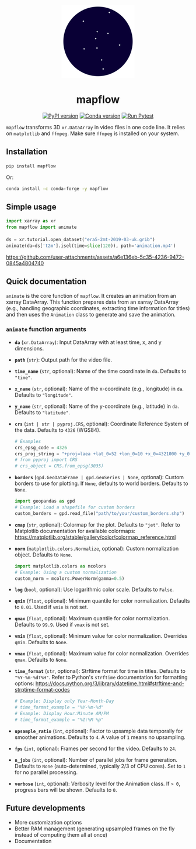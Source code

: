 <div align="center">
<img src="_static/logo.svg" alt="mapflow logo" width="200" height="200">

# mapflow

[![PyPI version](https://badge.fury.io/py/mapflow.svg)](https://badge.fury.io/py/mapflow)
[![Conda version](https://anaconda.org/conda-forge/mapflow/badges/version.svg)](https://anaconda.org/conda-forge/mapflow)
[![Run Pytest](https://github.com/CyrilJl/mapflow/actions/workflows/pytest.yaml/badge.svg)](https://github.com/CyrilJl/mapflow/actions/workflows/pytest.yaml)
</div>

``mapflow`` transforms 3D ``xr.DataArray`` in video files in one code line. It relies on ``matplotlib`` and ``ffmpeg``. Make sure ``ffmpeg`` is installed on your system.

## Installation

```bash
pip install mapflow
```

Or:

```bash
conda install -c conda-forge -y mapflow
```

## Simple usage

```python
import xarray as xr
from mapflow import animate

ds = xr.tutorial.open_dataset("era5-2mt-2019-03-uk.grib")
animate(da=ds['t2m'].isel(time=slice(120)), path='animation.mp4')
```

https://github.com/user-attachments/assets/a6e136eb-5c35-4236-9472-0845a4804740

## Quick documentation

``animate`` is the core function of ``mapflow``.
It creates an animation from an xarray DataArray. This function prepares data from an xarray DataArray (e.g., handling geographic coordinates, extracting time information for titles) and then uses the `Animation` class to generate and save the animation.

### `animate` function arguments

* **`da`** (`xr.DataArray`):
    Input DataArray with at least time, x, and y dimensions.

* **`path`** (`str`):
    Output path for the video file.

* **`time_name`** (`str`, optional):
    Name of the time coordinate in `da`. Defaults to `"time"`.

* **`x_name`** (`str`, optional):
    Name of the x-coordinate (e.g., longitude) in `da`. Defaults to `"longitude"`.

* **`y_name`** (`str`, optional):
    Name of the y-coordinate (e.g., latitude) in `da`. Defaults to `"latitude"`.

* **`crs`** (`int | str | pyproj.CRS`, optional):
    Coordinate Reference System of the data. Defaults to `4326` (WGS84).

    ```python
    # Examples
    crs_epsg_code = 4326 
    crs_proj_string = "+proj=laea +lat_0=52 +lon_0=10 +x_0=4321000 +y_0=3210000 +ellps=GRS80 +units=m +no_defs"
    # from pyproj import CRS
    # crs_object = CRS.from_epsg(3035)
    ```

* **`borders`** (`gpd.GeoDataFrame | gpd.GeoSeries | None`, optional):
    Custom borders to use for plotting. If `None`, defaults to world borders. Defaults to `None`.

    ```python
    import geopandas as gpd
    # Example: Load a shapefile for custom borders
    custom_borders = gpd.read_file("path/to/your/custom_borders.shp")
    ```

* **`cmap`** (`str`, optional):
    Colormap for the plot. Defaults to `"jet"`.
    Refer to Matplotlib documentation for available colormaps: <https://matplotlib.org/stable/gallery/color/colormap_reference.html>

* **`norm`** (`matplotlib.colors.Normalize`, optional):
    Custom normalization object. Defaults to `None`.

    ```python
    import matplotlib.colors as mcolors
    # Example: Using a custom normalization
    custom_norm = mcolors.PowerNorm(gamma=0.5)
    ```

* **`log`** (`bool`, optional):
    Use logarithmic color scale. Defaults to `False`.

* **`qmin`** (`float`, optional):
    Minimum quantile for color normalization. Defaults to `0.01`. Used if `vmin` is not set.

* **`qmax`** (`float`, optional):
    Maximum quantile for color normalization. Defaults to `99.9`. Used if `vmax` is not set.

* **`vmin`** (`float`, optional):
    Minimum value for color normalization. Overrides `qmin`. Defaults to `None`.

* **`vmax`** (`float`, optional):
    Maximum value for color normalization. Overrides `qmax`. Defaults to `None`.

* **`time_format`** (`str`, optional):
    Strftime format for time in titles. Defaults to `"%Y-%m-%dT%H"`.
    Refer to Python's `strftime` documentation for formatting options: <https://docs.python.org/3/library/datetime.html#strftime-and-strptime-format-codes>

    ```python
    # Example: Display only Year-Month-Day
    # time_format_example = "%Y-%m-%d"
    # Example: Display Hour:Minute AM/PM
    # time_format_example = "%I:%M %p" 
    ```

* **`upsample_ratio`** (`int`, optional):
    Factor to upsample data temporally for smoother animations. Defaults to `4`. A value of `1` means no upsampling.

* **`fps`** (`int`, optional):
    Frames per second for the video. Defaults to `24`.

* **`n_jobs`** (`int`, optional):
    Number of parallel jobs for frame generation. Defaults to `None` (auto-determined, typically 2/3 of CPU cores). Set to `1` for no parallel processing.

* **`verbose`** (`int`, optional):
    Verbosity level for the Animation class. If `> 0`, progress bars will be shown. Defaults to `0`.

## Future developments

* More customization options
* Better RAM management (generating upsampled frames on the fly instead of computing them all at once)
* Documentation
